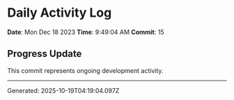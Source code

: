 # Daily Activity Log

**Date**: Mon Dec 18 2023
**Time**: 9:49:04 AM
**Commit**: 15

## Progress Update

This commit represents ongoing development activity.

---
Generated: 2025-10-19T04:19:04.097Z
